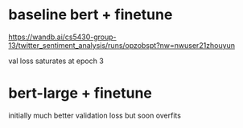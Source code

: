 # baseline bert + finetune
https://wandb.ai/cs5430-group-13/twitter_sentiment_analysis/runs/opzobspt?nw=nwuser21zhouyun

val loss saturates at epoch 3

# bert-large + finetune
initially much better validation loss but soon overfits